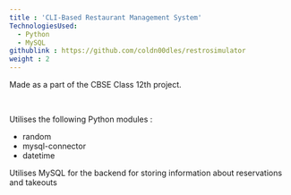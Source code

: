 ```yaml
---
title : 'CLI-Based Restaurant Management System'
TechnologiesUsed:
  - Python
  - MySQL
githublink : https://github.com/coldn00dles/restrosimulator
weight : 2
---
```


Made as a part of the CBSE Class 12th project.

<br>

Utilises the following Python modules : 
 - random
 - mysql-connector
 - datetime

Utilises MySQL for the backend for storing information about reservations and takeouts


